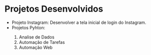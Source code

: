 
<h1>Projetos Desenvolvidos </h1>
  
<ul>
  <li>Projeto Instagram: Desenvolver a tela inicial de login do Instagram. </li>
  <li>Projetos Pyhton:</li>
  <ol>
    <li>Analise de Dados</li>
    <li>Automação de Tarefas</li>
    <li>Automação Web</li>
  </ol>

</ul>
 

